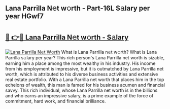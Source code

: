 ## Lana Parrilla N𝚎t w𝚘rth - Part-16L S𝚊lary per year HGwf7

# <h2><a href="http://gc4a5av.nevu.top/?p=Lana+Parrilla">🔗 👉🔴 Lana Parrilla N𝚎t w𝚘rth - S𝚊lary</a></h2>

[![Lana Parrilla N𝚎t W𝚘rth](https://i.imgur.com/Oavwk0R.jpeg)](http://gc4a5av.nevu.top/?p=Lana+Parrilla)
What is Lana Parrilla n𝚎t w𝚘rth? What is Lana Parrilla s𝚊lary per year?
This rich person's Lana Parrilla net worth is sizable, earning him a place among the most wealthy in his industry. His income from his employment is impressive, but it is outmatched by Lana Parrilla net worth, which is attributed to his diverse business activities and extensive real estate portfolio. With a Lana Parrilla net worth that places him in the top echelons of wealth, this man is famed for his business acumen and financial savvy. This rich individual, whose Lana Parrilla net worth is in the billions and who earns an impressive salary, is a prime example of the force of commitment, hard work, and financial brilliance.
